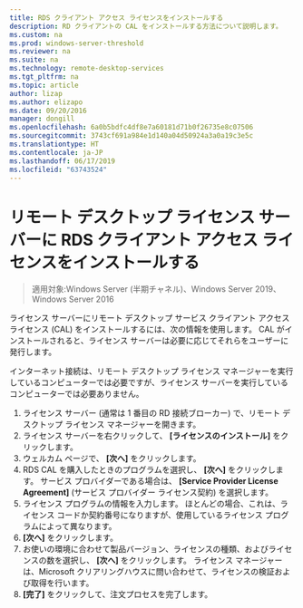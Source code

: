 ```yaml
---
title: RDS クライアント アクセス ライセンスをインストールする
description: RD クライアントの CAL をインストールする方法について説明します。
ms.custom: na
ms.prod: windows-server-threshold
ms.reviewer: na
ms.suite: na
ms.technology: remote-desktop-services
ms.tgt_pltfrm: na
ms.topic: article
author: lizap
ms.author: elizapo
ms.date: 09/20/2016
manager: dongill
ms.openlocfilehash: 6a0b5bdfc4df8e7a60181d71b0f26735e8c07506
ms.sourcegitcommit: 3743cf691a984e1d140a04d50924a3a0a19c3e5c
ms.translationtype: HT
ms.contentlocale: ja-JP
ms.lasthandoff: 06/17/2019
ms.locfileid: "63743524"
---
```

# <a name="install-rds-client-access-licenses-on-the-remote-desktop-license-server"></a>リモート デスクトップ ライセンス サーバーに RDS クライアント アクセス ライセンスをインストールする

>適用対象:Windows Server (半期チャネル)、Windows Server 2019、Windows Server 2016

ライセンス サーバーにリモート デスクトップ サービス クライアント アクセス ライセンス (CAL) をインストールするには、次の情報を使用します。 CAL がインストールされると、ライセンス サーバーは必要に応じてそれらをユーザーに発行します。

インターネット接続は、リモート デスクトップ ライセンス マネージャーを実行しているコンピューターでは必要ですが、ライセンス サーバーを実行しているコンピューターでは必要ありません。

1. ライセンス サーバー (通常は 1 番目の RD 接続ブローカー) で、リモート デスクトップ ライセンス マネージャーを開きます。
2. ライセンス サーバーを右クリックして、 **[ライセンスのインストール]** をクリックします。
3. ウェルカム ページで、 **[次へ]** をクリックします。
4. RDS CAL を購入したときのプログラムを選択し、 **[次へ]** をクリックします。 サービス プロバイダーである場合は、 **[Service Provider License Agreement]** (サービス プロバイダー ライセンス契約) を選択します。
5. ライセンス プログラムの情報を入力します。 ほとんどの場合、これは、ライセンス コードか契約番号になりますが、使用しているライセンス プログラムによって異なります。
6. **[次へ]** をクリックします。
7. お使いの環境に合わせて製品バージョン、ライセンスの種類、およびライセンスの数を選択し、 **[次へ]** をクリックします。 ライセンス マネージャーは、Microsoft クリアリングハウスに問い合わせて、ライセンスの検証および取得を行います。
8.  **[完了]** をクリックして、注文プロセスを完了します。